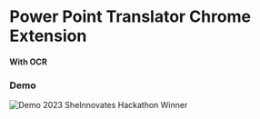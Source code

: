 # Power Point Translator Chrome Extension
#### With OCR
### Demo
![Demo](demo.gif)
2023 SheInnovates Hackathon Winner
